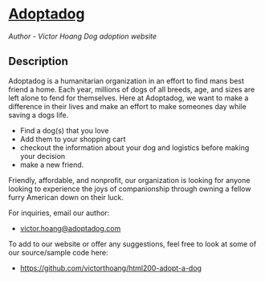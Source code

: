 
# [Adoptadog](https://victorthoang.github.io/html200-adopt-a-dog/index.html)
*Author - Victor Hoang*
*Dog adoption website* 

## Description

Adoptadog is a humanitarian organization in an effort to find  mans best friend a home. Each year, millions of dogs of all breeds, age, and sizes are left alone to fend for themselves. Here at Adoptadog, we want to make a difference in their lives and make an effort to make someones day while saving a dogs life.

* Find a dog(s) that you love
* Add them to your shopping cart
* checkout the information about your dog and logistics before making your decision
* make a new friend.

Friendly, affordable, and nonprofit, our organization is looking for anyone looking to experience the joys of companionship through owning a fellow furry American down on their luck.

For inquiries, email our author:
* victor.hoang@adoptadog.com

To add to our website or offer any suggestions, feel free to look at some of our source/sample code here:

* https://github.com/victorthoang/html200-adopt-a-dog